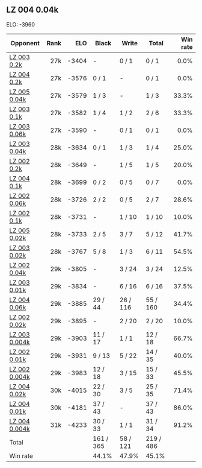 ## LZ 004 0.04k ##

ELO: -3960

Opponent | Rank | ELO | Black | Write | Total | Win rate
---------|-----:|----:|-------|-------|-------|-------:
[LZ 003 0.2k](LZ%20003%200.2k.md) | 27k | -3404 | - | 0 / 1 | 0 / 1 | 0.0%
[LZ 004 0.2k](LZ%20004%200.2k.md) | 27k | -3576 | 0 / 1 | - | 0 / 1 | 0.0%
[LZ 005 0.04k](LZ%20005%200.04k.md) | 27k | -3579 | 1 / 3 | - | 1 / 3 | 33.3%
[LZ 003 0.1k](LZ%20003%200.1k.md) | 27k | -3582 | 1 / 4 | 1 / 2 | 2 / 6 | 33.3%
[LZ 003 0.06k](LZ%20003%200.06k.md) | 27k | -3590 | - | 0 / 1 | 0 / 1 | 0.0%
[LZ 003 0.04k](LZ%20003%200.04k.md) | 28k | -3634 | 0 / 1 | 1 / 3 | 1 / 4 | 25.0%
[LZ 002 0.2k](LZ%20002%200.2k.md) | 28k | -3649 | - | 1 / 5 | 1 / 5 | 20.0%
[LZ 004 0.1k](LZ%20004%200.1k.md) | 28k | -3699 | 0 / 2 | 0 / 5 | 0 / 7 | 0.0%
[LZ 002 0.06k](LZ%20002%200.06k.md) | 28k | -3726 | 2 / 2 | 0 / 5 | 2 / 7 | 28.6%
[LZ 002 0.1k](LZ%20002%200.1k.md) | 28k | -3731 | - | 1 / 10 | 1 / 10 | 10.0%
[LZ 005 0.02k](LZ%20005%200.02k.md) | 28k | -3733 | 2 / 5 | 3 / 7 | 5 / 12 | 41.7%
[LZ 003 0.02k](LZ%20003%200.02k.md) | 28k | -3767 | 5 / 8 | 1 / 3 | 6 / 11 | 54.5%
[LZ 002 0.04k](LZ%20002%200.04k.md) | 29k | -3805 | - | 3 / 24 | 3 / 24 | 12.5%
[LZ 003 0.01k](LZ%20003%200.01k.md) | 29k | -3834 | - | 6 / 16 | 6 / 16 | 37.5%
[LZ 004 0.06k](LZ%20004%200.06k.md) | 29k | -3885 | 29 / 44 | 26 / 116 | 55 / 160 | 34.4%
[LZ 002 0.02k](LZ%20002%200.02k.md) | 29k | -3895 | - | 2 / 20 | 2 / 20 | 10.0%
[LZ 003 0.004k](LZ%20003%200.004k.md) | 29k | -3903 | 11 / 17 | 1 / 1 | 12 / 18 | 66.7%
[LZ 002 0.01k](LZ%20002%200.01k.md) | 29k | -3931 | 9 / 13 | 5 / 22 | 14 / 35 | 40.0%
[LZ 002 0.004k](LZ%20002%200.004k.md) | 29k | -3983 | 12 / 18 | 3 / 15 | 15 / 33 | 45.5%
[LZ 004 0.02k](LZ%20004%200.02k.md) | 30k | -4015 | 22 / 30 | 3 / 5 | 25 / 35 | 71.4%
[LZ 004 0.01k](LZ%20004%200.01k.md) | 30k | -4181 | 37 / 43 | - | 37 / 43 | 86.0%
[LZ 004 0.004k](LZ%20004%200.004k.md) | 31k | -4233 | 30 / 33 | 1 / 1 | 31 / 34 | 91.2%
Total | | | 161 / 365 | 58 / 121 | 219 / 486 | 
Win rate| | | 44.1% | 47.9% | 45.1% | 
